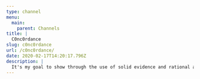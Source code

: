 ```yaml
---
type: channel
menu:
  main:
    parent: Channels
title: |
  C0nc0rdance
slug: c0nc0rdance
url: /c0nc0rdance/
date: 2020-02-17T14:20:17.796Z
description: |
  It's my goal to show through the use of solid evidence and rational argument what is junk science, and what is real.
---
```

